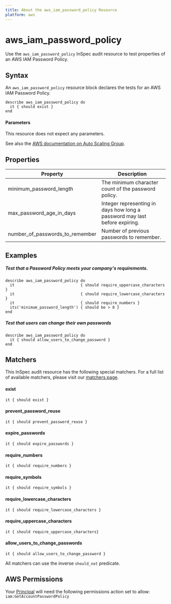 ```yaml
---
title: About the aws_iam_password_policy Resource
platform: aws
---
```


# aws\_iam\_password_policy

Use the `aws_iam_password_policy` InSpec audit resource to test properties of an AWS IAM Password Policy.

## Syntax

An `aws_iam_password_policy` resource block declares the tests for an AWS IAM Password Policy.

    describe aws_iam_password_policy do
      it { should exist }
    end
    
#### Parameters

This resource does not expect any parameters.

See also the [AWS documentation on Auto Scaling Group](https://docs.aws.amazon.com/autoscaling/ec2/userguide/AutoScalingGroup.html).

## Properties

|Property                        | Description|
| ---                            | --- |
|minimum_password_length         | The minimum character count of the password policy. |
|max_password_age_in_days        | Integer representing in days how long a password may last before expiring.|
|number_of_passwords_to_remember | Number of previous passwords to remember. |

## Examples

##### Test that a Password Policy meets your company's requirements.
    describe aws_iam_password_policy do
      it                             { should require_uppercase_characters }
      it                             { should require_lowercase_characters }
      it                             { should require_numbers }
      its('minimum_password_length') { should be > 8 }
    end

##### Test that users can change their own passwords 

    describe aws_iam_password_policy do
      it { should allow_users_to_change_password }
    end
    
## Matchers

This InSpec audit resource has the following special matchers. For a full list of available matchers, please visit our [matchers page](https://www.inspec.io/docs/reference/matchers/).

#### exist
    it { should exist }
        
#### prevent_password_reuse
    it { should prevent_password_reuse }
    
#### expire_passwords 
    it { should expire_passwords }

#### require_numbers   
    it { should require_numbers }

#### require_symbols
    it { should require_symbols }

#### require_lowercase_characters
    it { should require_lowercase_characters }

#### require_uppercase_characters
    it { should require_uppercase_characters}

#### allow_users_to_change_passwords
    it { should allow_users_to_change_password }
    
All matchers can use the inverse `should_not` predicate.

## AWS Permissions

Your [Principal](https://docs.aws.amazon.com/IAM/latest/UserGuide/intro-structure.html#intro-structure-principal) will need the following permissions action set to allow: `iam:GetAccountPasswordPolicy`
